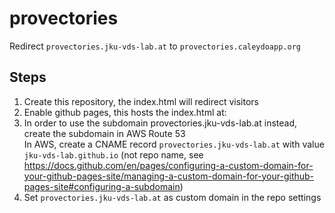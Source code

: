 # provectories
Redirect `provectories.jku-vds-lab.at` to `provectories.caleydoapp.org`

## Steps

1. Create this repository, the index.html will redirect visitors
2. Enable github pages, this hosts the index.html at:
3. In order to use the subdomain provectories.jku-vds-lab.at instead, create the subdomain in AWS Route 53  
  In AWS, create a CNAME record `provectories.jku-vds-lab.at` with value `jku-vds-lab.github.io` (not repo name, see https://docs.github.com/en/pages/configuring-a-custom-domain-for-your-github-pages-site/managing-a-custom-domain-for-your-github-pages-site#configuring-a-subdomain)
4. Set `provectories.jku-vds-lab.at` as custom domain in the repo settings
